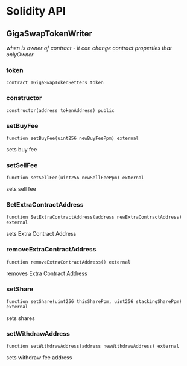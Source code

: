 # Solidity API

## GigaSwapTokenWriter

_when is owner of contract - it can change contract properties that onlyOwner_

### token

```solidity
contract IGigaSwapTokenSetters token
```

### constructor

```solidity
constructor(address tokenAddress) public
```

### setBuyFee

```solidity
function setBuyFee(uint256 newBuyFeePpm) external
```

sets buy fee

### setSellFee

```solidity
function setSellFee(uint256 newSellFeePpm) external
```

sets sell fee

### SetExtraContractAddress

```solidity
function SetExtraContractAddress(address newExtraContractAddress) external
```

sets Extra Contract Address

### removeExtraContractAddress

```solidity
function removeExtraContractAddress() external
```

removes Extra Contract Address

### setShare

```solidity
function setShare(uint256 thisSharePpm, uint256 stackingSharePpm) external
```

sets shares

### setWithdrawAddress

```solidity
function setWithdrawAddress(address newWithdrawAddress) external
```

sets withdraw fee address

